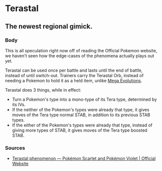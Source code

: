# Terastal

## The newest regional gimick.

### Body

This is all speculation right now off of reading the Official Pokemon website, we haven't seen how the edge-cases of the phenomena actually plays out yet.

Terastal can be used once per battle and lasts until the end of battle, instead of until switch-out. Trainers carry the Terastal Orb, instead of needing a Pokemon to hold it as a held item, unlike [Mega Evolutions](https://www.serebii.net/pokemon/megaevolution.shtml).

Terastal does 3 things, while in effect:
- Turn a Pokemon's type into a mono-type of its Tera type, determined by its IVs.
- If the neither of the Pokemon's types were already that type, it gives moves of the Tera type normal STAB, in addition to its previous STAB types.
- If the either of the Pokemon's types were already that type, instead of giving more types of STAB, it gives moves of the Tera type boosted STAB. 

### Sources
- [Terastal phenomenon — Pokémon Scarlet and Pokémon Violet | Official Website](https://scarletviolet.pokemon.com/en-gb/news/terastal_phenomenon/)
